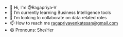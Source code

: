 - 👋 Hi, I’m @Ragapriya-V
- 🌱 I’m currently learning Business Intelligence tools
- 💞️ I’m looking to collaborate on data related roles
- 📫 How to reach me ragapriyavenkatesan@gmail.com
- 😄 Pronouns: She/Her

<!---
Ragapriya-V/Ragapriya-V is a ✨ special ✨ repository because its `README.md` (this file) appears on your GitHub profile.
You can click the Preview link to take a look at your changes.
--->
